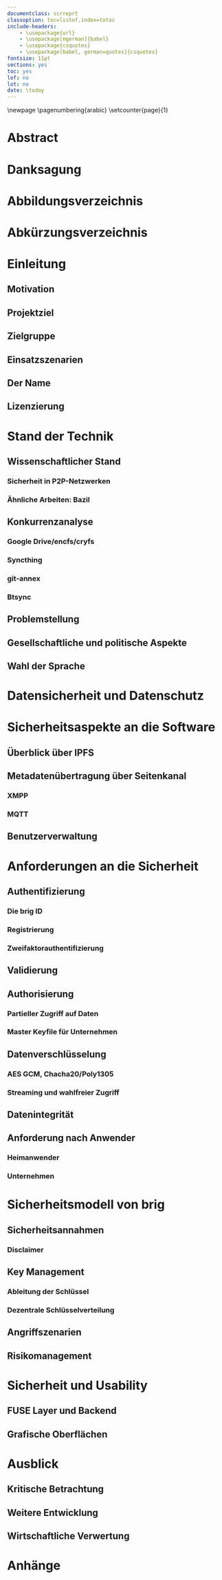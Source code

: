 ```yaml
---
documentclass: scrreprt
classoption: toc=listof,index=totoc
include-headers:
    - \usepackage{url} 
    - \usepackage[ngerman]{babel}
    - \usepackage{csquotes}
    - \usepackage[babel, german=quotes]{csquotes}
fontsize: 11pt
sections: yes
toc: yes
lof: no
lot: no
date: \today
---
```


\newpage
\pagenumbering{arabic} 
\setcounter{page}{1}


# Abstract

# Danksagung

# Abbildungsverzeichnis

# Abkürzungsverzeichnis

# Einleitung

## Motivation

## Projektziel

## Zielgruppe

## Einsatzszenarien

## Der Name

## Lizenzierung

# Stand der Technik

## Wissenschaftlicher Stand

### Sicherheit in P2P-Netzwerken

### Ähnliche Arbeiten: Bazil

## Konkurrenzanalyse

### Google Drive/encfs/cryfs

### Syncthing

### git-annex

### Btsync

## Problemstellung

## Gesellschaftliche und politische Aspekte

## Wahl der Sprache

# Datensicherheit und Datenschutz

# Sicherheitsaspekte an die Software

## Überblick über IPFS

## Metadatenübertragung über Seitenkanal

### XMPP

### MQTT

## Benutzerverwaltung

# Anforderungen an die Sicherheit

## Authentifizierung

### Die brig ID

### Registrierung

### Zweifaktorauthentifizierung

## Validierung

## Authorisierung

### Partieller Zugriff auf Daten

### Master Keyfile für Unternehmen

## Datenverschlüsselung

### AES GCM, Chacha20/Poly1305

### Streaming und wahlfreier Zugriff

## Datenintegrität

## Anforderung nach Anwender

### Heimanwender

### Unternehmen

# Sicherheitsmodell von brig

## Sicherheitsannahmen

### Disclaimer

## Key Management

### Ableitung der Schlüssel

### Dezentrale Schlüsselverteilung

## Angriffszenarien

## Risikomanagement

# Sicherheit und Usability 

## FUSE Layer und Backend

## Grafische Oberflächen

# Ausblick

## Kritische Betrachtung

## Weitere Entwicklung

## Wirtschaftliche Verwertung

# Anhänge



















